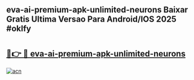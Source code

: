 ## eva-ai-premium-apk-unlimited-neurons Baixar Gratis Ultima Versao Para Android/IOS 2025 #oklfy

# <h2><a href="https://ainizakaria.my?title=eva-ai-premium-apk-unlimited-neurons&ref=20M">🔗👉 🔴 eva-ai-premium-apk-unlimited-neurons</a></h2>

[![acn](https://github.com/user-attachments/assets/0f9c940e-d8b0-45ae-aac7-cd30a18b3e1c)](https://ainizakaria.my?title=eva-ai-premium-apk-unlimited-neurons&ref=20M)

